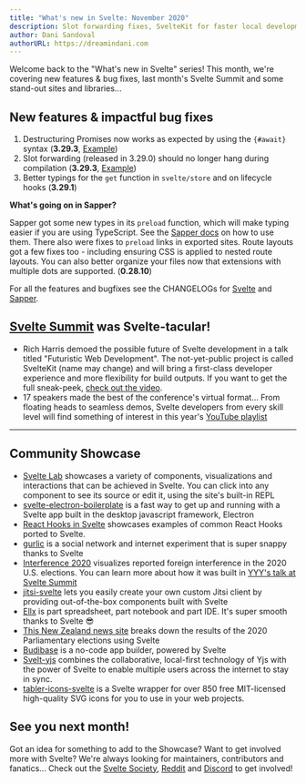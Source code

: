 ```yaml
---
title: "What's new in Svelte: November 2020"
description: Slot forwarding fixes, SvelteKit for faster local development, and more from Svelte Summit
author: Dani Sandoval
authorURL: https://dreamindani.com
---
```


Welcome back to the "What's new in Svelte" series! This month, we're covering new features & bug fixes, last month's Svelte Summit and some stand-out sites and libraries...

## New features & impactful bug fixes

1. Destructuring Promises now works as expected by using the `{#await}` syntax
 (**3.29.3**, [Example](https://svelte.dev/repl/3fd4e2cecfa14d629961478f1dac2445?version=3.29.3))
2. Slot forwarding (released in 3.29.0) should no longer hang during compilation (**3.29.3**, [Example](https://svelte.dev/repl/29959e70103f4868a6525c0734934936?version=3.29.3))
3. Better typings for the `get` function in `svelte/store` and on lifecycle hooks (**3.29.1**)

**What's going on in Sapper?**

Sapper got some new types in its `preload` function, which will make typing easier if you are using TypeScript. See the [Sapper docs](https://sapper.svelte.dev/docs#Typing_the_function) on how to use them. There also were fixes to `preload` links in exported sites. Route layouts got a few fixes too - including ensuring CSS is applied to nested route layouts. You can also better organize your files now that extensions with multiple dots are supported. (**0.28.10**)


For all the features and bugfixes see the CHANGELOGs for [Svelte](https://github.com/sveltejs/svelte/blob/master/CHANGELOG.md) and [Sapper](https://github.com/sveltejs/sapper/blob/master/CHANGELOG.md).


## [Svelte Summit](https://sveltesummit.com/) was Svelte-tacular!
- Rich Harris demoed the possible future of Svelte development in a talk titled "Futuristic Web Development". The not-yet-public project is called SvelteKit (name may change) and will bring a first-class developer experience and more flexibility for build outputs. If you want to get the full sneak-peek, [check out the video](https://www.youtube.com/watch?v=qSfdtmcZ4d0).
- 17 speakers made the best of the conference's virtual format... From floating heads to seamless demos, Svelte developers from every skill level will find something of interest in this year's [YouTube playlist](https://www.youtube.com/playlist?list=PL8bMgX1kyZThM1sbYCoWdTcpiYysJsSeu)

---

## Community Showcase
- [Svelte Lab](https://sveltelab.app/) showcases a variety of components, visualizations and interactions that can be achieved in Svelte. You can click into any component to see its source or edit it, using the site's built-in REPL
- [svelte-electron-boilerplate](https://github.com/hjalmar/svelte-electron-boilerplate) is a fast way to get up and running with a Svelte app built in the desktop javascript framework, Electron
- [React Hooks in Svelte](https://github.com/joshnuss/react-hooks-in-svelte) showcases examples of common React Hooks ported to Svelte.
- [gurlic](https://gurlic.com/) is a social network and internet experiment that is super snappy thanks to Svelte
- [Interference 2020](https://interference2020.org/) visualizes reported foreign interference in the 2020 U.S. elections. You can learn more about how it was built in [YYY's talk at Svelte Summit]()
- [jitsi-svelte](https://github.com/relm-us/jitsi-svelte) lets you easily create your own custom Jitsi client by providing out-of-the-box components built with Svelte
- [Ellx](https://ellx.io/) is part spreadsheet, part notebook and part IDE. It's super smooth thanks to Svelte 😎
- [This New Zealand news site](https://www.nzherald.co.nz/nz/election-2020-latest-results-party-vote-electorate-vote-and-full-data/5CFVO4ENKNQDE3SICRRNPU5GZM/) breaks down the results of the 2020 Parliamentary elections using Svelte
- [Budibase](https://github.com/Budibase/budibase) is a no-code app builder, powered by Svelte
- [Svelt-yjs](https://github.com/relm-us/svelt-yjs) combines the collaborative, local-first technology of Yjs with the power of Svelte to enable multiple users across the internet to stay in sync.
- [tabler-icons-svelte](https://github.com/benflap/tabler-icons-svelte) is a Svelte wrapper for over 850 free MIT-licensed high-quality SVG icons for you to use in your web projects.

## See you next month!

Got an idea for something to add to the Showcase? Want to get involved more with Svelte? We're always looking for maintainers, contributors and fanatics... Check out the [Svelte Society](https://sveltesociety.dev/), [Reddit](https://www.reddit.com/r/sveltejs/) and [Discord](https://discord.com/invite/yy75DKs) to get involved!
